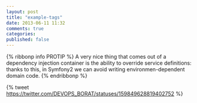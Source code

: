 ```yaml
---
layout: post
title: "example-tags"
date: 2013-06-11 11:32
comments: true
categories: 
published: false
---
```


{% ribbonp info PROTIP %}
A very nice thing that comes out of a dependency injection container is the ability to override service definitions: thanks to this, in Symfony2 we can avoid writing environmen-dependent domain code.
{% endribbonp %}

{% tweet https://twitter.com/DEVOPS_BORAT/statuses/159849628819402752 %}
